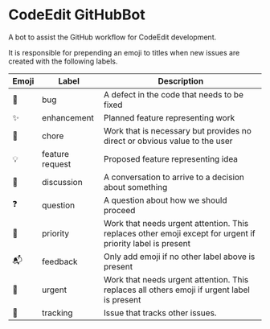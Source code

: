 # CodeEdit GitHubBot

A bot to assist the GitHub workflow for CodeEdit development.

It is responsible for prepending an emoji to titles when new issues are created with the following labels.

| Emoji | Label | Description |
| - | - | - |
| 🐞 | bug | A defect in the code that needs to be fixed |
| ✨ | enhancement | Planned feature representing work |
| 🧹 | chore | Work that is necessary but provides no direct or obvious value to the user |
| 💡 | feature request | Proposed feature representing idea |
| 💬 | discussion | A conversation to arrive to a decision about something |
| ❓ | question | A question about how we should proceed |
| 🚩 | priority | Work that needs urgent attention. This replaces other emoji except for urgent if priority label is present |
| 📬 | feedback | Only add emoji if no other label above is present |
| 🚨 | urgent | Work that needs urgent attention. This replaces all others emoji if urgent label is present |
| 👀 | tracking | Issue that tracks other issues. |
